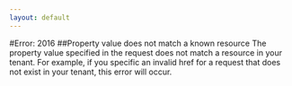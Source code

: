 ```yaml
---
layout: default
---
```


#Error: 2016
##Property value does not match a known resource
The property value specified in the request does not match a resource in your tenant.  For example, if you specific an invalid href for a request that does not exist in your tenant, this error will occur.